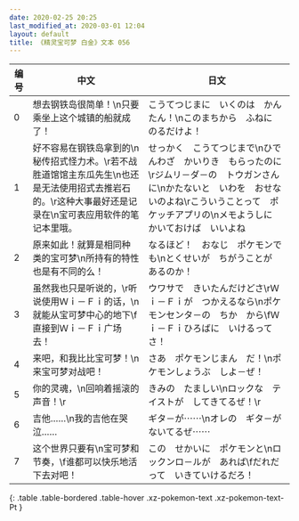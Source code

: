 ```yaml
---
date: 2020-02-25 20:25
last_modified_at: 2020-03-01 12:04
layout: default
title: 《精灵宝可梦 白金》文本 056
---
```

| 编号 | 中文 | 日文 |
| ---- | ---- | ---- |
| 0 | 想去钢铁岛很简单！\n只要乘坐上这个城镇的船就成了！ | こうてつじまに　いくのは　かんたん！\nこのまちから　ふねに　のるだけよ！ |
| 1 | 好不容易在钢铁岛拿到的\n秘传招式怪力术。\r若不战胜道馆馆主东瓜先生\n也还是无法使用招式去推岩石的。\r这种大事最好还是记录在\n宝可表应用软件的笔记本里哦。 | せっかく　こうてつじまで\nひでんわざ　かいりき　もらったのに\rジムリ－ダ－の　トウガンさんに\nかたないと　いわを　おせないのよね\rこういうことって　ポケッチアプリの\nメモようしに　かいておけば　いいよね |
| 2 | 原来如此！就算是相同种类的宝可梦\n所持有的特性也是有不同的么！ | なるほど！　おなじ　ポケモンでも\nとくせいが　ちがうことが　あるのか！ |
| 3 | 虽然我也只是听说的，\r听说使用Ｗｉ－Ｆｉ的话，\n就能从宝可梦中心的地下\f直接到Ｗｉ－Ｆｉ广场去！ | ウワサで　きいたんだけどさ\rＷｉ－Ｆｉが　つかえるなら\nポケモンセンタ－の　ちか　から\fＷｉ－Ｆｉひろばに　いけるってさ！ |
| 4 | 来吧，和我比比宝可梦！\n来宝可梦对战吧！ | さあ　ポケモンじまん　だ！\nポケモンしょうぶ　しよ－ぜ！ |
| 5 | 你的灵魂，\n回响着摇滚的声音！\r | きみの　たましい\nロックな　テイストが　してきてるぜ！\r |
| 6 | 吉他……\n我的吉他在哭泣…… | ギタ－が⋯⋯\nオレの　ギタ－が　ないてるぜ⋯⋯ |
| 7 | 这个世界只要有\n宝可梦和节奏，\f谁都可以快乐地活下去对吧！ | この　せかいに　ポケモンと\nロックンロ－ルが　あれば\fだれだって　いきていけるだろ！ |
{: .table .table-bordered .table-hover .xz-pokemon-text .xz-pokemon-text-Pt }
